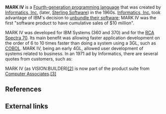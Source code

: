 **MARK IV** is a [Fourth-generation programming language][0] that was created by [Informatics, Inc.][1] (later, [Sterling Software][2]) in the 1960s. [Informatics, Inc.][2] took advantage of IBM's decision to [unbundle their software][3]; MARK IV was the first "software product to have cumulative sales of $10 million".

MARK IV was developed for IBM Systems (360 and 370) and for the [RCA Spectra 70][4]. Its main benefit was allowing faster application development on the order of 6 to 10 times faster than doing a system using a 3GL, such as [COBOL][5]. MARK IV, being an early 4GL, allowed user development of systems related to business. In an 1971 ad by Informatics, there are several quotes from customers, such as:

MARK IV (as VISION:BUILDER)[\[2\]][6] is now part of the product suite from [Computer Associates][7].[\[3\]][8]

## References

## External links

  


[0]: /wiki/Fourth-generation_programming_language "Fourth-generation programming language"
[1]: /wiki/Dataproducts#Informatics "Dataproducts"
[2]: /wiki/Sterling_Software "Sterling Software"
[3]: /wiki/History_of_IBM#1969:_Antitrust.2C_the_Unbundling_of_software_and_services "History of IBM"
[4]: /wiki/RCA_Spectra_70 "RCA Spectra 70"
[5]: /wiki/COBOL "COBOL"
[6]: #cite_note-2
[7]: /wiki/Computer_Associates "Computer Associates"
[8]: #cite_note-3